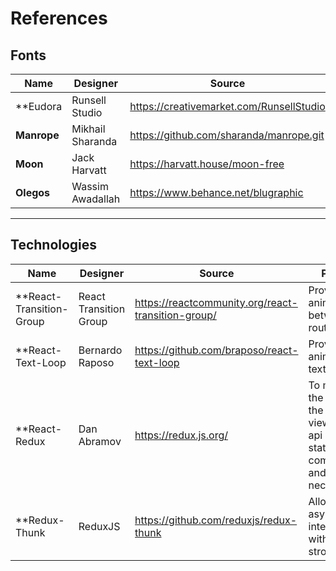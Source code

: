 # References

## Fonts

| Name | Designer | Source |
|---|---|---|
| **Eudora | Runsell Studio | https://creativemarket.com/RunsellStudio |
| **Manrope** | Mikhail Sharanda | https://github.com/sharanda/manrope.git |
| **Moon** | Jack Harvatt | https://harvatt.house/moon-free |
| **Olegos** | Wassim Awadallah | https://www.behance.net/blugraphic |

---

## Technologies 

| Name | Designer | Source | Purpose |
|---|---|---|---|
| **React-Transition-Group | React Transition Group | https://reactcommunity.org/react-transition-group/ | Provide animations between routes |
| **React-Text-Loop | Bernardo Raposo |https://github.com/braposo/react-text-loop | Provide animations to text in my bio |
| **React-Redux | Dan Abramov | https://redux.js.org/ | To manage the state for the work view. Github api supplies state for this component and redux is necessary |
| **Redux-Thunk | ReduxJS | https://github.com/reduxjs/redux-thunk | Allows for asynchronous interactions with the strore |
